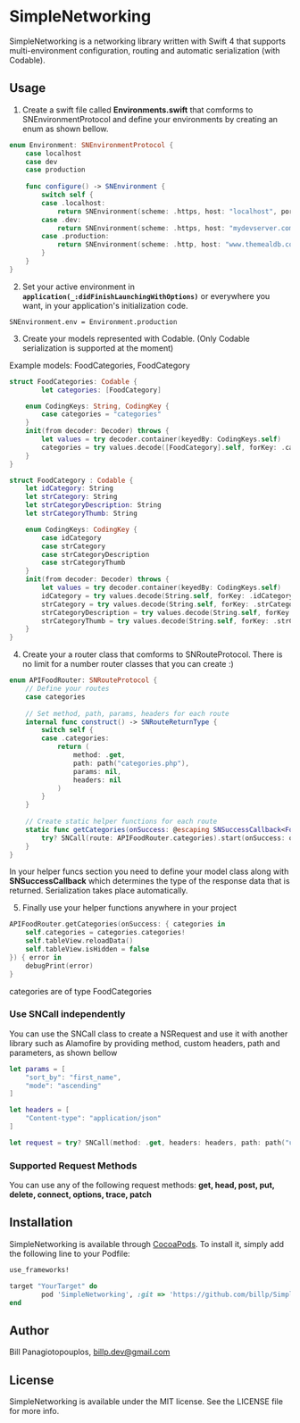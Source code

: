 # SimpleNetworking

SimpleNetworking is a networking library written with Swift 4 that supports multi-environment configuration, routing and automatic serialization (with Codable).

## Usage

1. Create a swift file called **Environments.swift** that comforms to SNEnvironmentProtocol and define your environments by creating an enum as shown bellow. 

```swift
enum Environment: SNEnvironmentProtocol {
    case localhost
    case dev
    case production
    
    func configure() -> SNEnvironment {
        switch self {
        case .localhost:
            return SNEnvironment(scheme: .https, host: "localhost", port: 8080)
        case .dev:
            return SNEnvironment(scheme: .https, host: "mydevserver.com", suffix: path("v1"))
        case .production:
            return SNEnvironment(scheme: .http, host: "www.themealdb.com", suffix: path("api", "json", "v1", "1"))
        }
    }
}
```

2. Set your active environment in **`application(_:didFinishLaunchingWithOptions)`** or everywhere you want, in your application's initialization code.

```
SNEnvironment.env = Environment.production
```

3. Create your models represented with Codable. (Only Codable serialization is supported at the moment)

Example models: FoodCategories, FoodCategory

```swift
struct FoodCategories: Codable {
    	let categories: [FoodCategory]

	enum CodingKeys: String, CodingKey {
		case categories = "categories"
	}
	init(from decoder: Decoder) throws {
		let values = try decoder.container(keyedBy: CodingKeys.self)
		categories = try values.decode([FoodCategory].self, forKey: .categories)
	}
}

struct FoodCategory : Codable {
	let idCategory: String
	let strCategory: String
	let strCategoryDescription: String
	let strCategoryThumb: String

	enum CodingKeys: CodingKey {
		case idCategory
		case strCategory
		case strCategoryDescription
		case strCategoryThumb
	}
	init(from decoder: Decoder) throws {
		let values = try decoder.container(keyedBy: CodingKeys.self)
		idCategory = try values.decode(String.self, forKey: .idCategory)
		strCategory = try values.decode(String.self, forKey: .strCategory)
		strCategoryDescription = try values.decode(String.self, forKey: .strCategoryDescription)
		strCategoryThumb = try values.decode(String.self, forKey: .strCategoryThumb)
	}
}

```

4. Create your a router class that comforms to SNRouteProtocol. There is no limit for a number router classes that you can create :)

```swift
enum APIFoodRouter: SNRouteProtocol {
    // Define your routes
    case categories
    
    // Set method, path, params, headers for each route
    internal func construct() -> SNRouteReturnType {
        switch self {
        case .categories:
            return (
                method: .get,
                path: path("categories.php"),
                params: nil,
                headers: nil
            )
        }
    }
    
    // Create static helper functions for each route
    static func getCategories(onSuccess: @escaping SNSuccessCallback<FoodRootClass>, onFailure: @escaping SNFailureCallback) {
        try? SNCall(route: APIFoodRouter.categories).start(onSuccess: onSuccess, onFailure: onFailure)
    }
}
```
In your helper funcs section you need to define your model class along with **SNSuccessCallback** which determines the type of the response data that is returned. Serialization takes place automatically.

5. Finally use your helper functions anywhere in your project
```swift
APIFoodRouter.getCategories(onSuccess: { categories in
    self.categories = categories.categories!
    self.tableView.reloadData()
    self.tableView.isHidden = false
}) { error in
    debugPrint(error)
}
```

categories are of type FoodCategories

### Use SNCall independently

You can use the SNCall class to create a NSRequest and use it with another library such as Alamofire by providing method, custom headers, path and parameters, as shown bellow

```swift    
let params = [
    "sort_by": "first_name",
    "mode": "ascending"
]

let headers = [
    "Content-type": "application/json"
]

let request = try? SNCall(method: .get, headers: headers, path: path("users", "list"), params: params).asRequest()
```


### Supported Request Methods

You can use any of the following request methods: **get, head, post, put, delete, connect, options, trace, patch**

## Installation

SimpleNetworking is available through [CocoaPods](http://cocoapods.org). To install
it, simply add the following line to your Podfile:

```ruby
use_frameworks!

target "YourTarget" do
        pod 'SimpleNetworking', :git => 'https://github.com/billp/SimpleNetworking.git'
end
```

## Author

Bill Panagiotopouplos, billp.dev@gmail.com

## License

SimpleNetworking is available under the MIT license. See the LICENSE file for more info.
